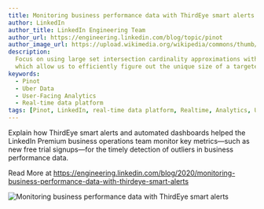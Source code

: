 ```yaml
---
title: Monitoring business performance data with ThirdEye smart alerts
author: LinkedIn
author_title: LinkedIn Engineering Team
author_url: https://engineering.linkedin.com/blog/topic/pinot
author_image_url: https://upload.wikimedia.org/wikipedia/commons/thumb/e/e9/Linkedin_icon.svg/512px-Linkedin_icon.svg.png
description:
  Focus on using large set intersection cardinality approximations with Apache Pinot and Theta Sketches,
  which allow us to efficiently figure out the unique size of a targeted audience when factoring in multiple criteria of an advertising campaign.
keywords:
  - Pinot
  - Uber Data
  - User-Facing Analytics
  - Real-time data platform
tags: [Pinot, LinkedIn, real-time data platform, Realtime, Analytics, User-Facing Analytics]
---
```


Explain how ThirdEye smart alerts and automated dashboards helped the LinkedIn Premium business operations team monitor key metrics—such as new free trial signups—for the timely detection of outliers in business performance data.

Read More at https://engineering.linkedin.com/blog/2020/monitoring-business-performance-data-with-thirdeye-smart-alerts

![Monitoring business performance data with ThirdEye smart alerts](https://content.linkedin.com/content/dam/engineering/site-assets/images/blog/posts/2020/06/thirdeye_business_performance-3.png)

